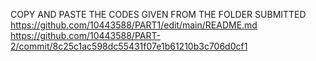 COPY AND PASTE THE CODES GIVEN FROM THE FOLDER SUBMITTED
https://github.com/10443588/PART1/edit/main/README.md
https://github.com/10443588/PART-2/commit/8c25c1ac598dc55431f07e1b61210b3c706d0cf1
